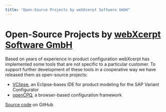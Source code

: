 ```yaml
---
title: "Open-Source Projects by webXcerpt Software GmbH"
---
```


Open-Source Projects by [webXcerpt Software GmbH](http://webxcerpt.com)
=======================================================================

Based on years of experience in product configuration webXcerpt has
implemented some tools that are not specific to a particular customer.
To support further development of these tools in a cooperative way we
have released them as open-source projects:

* [VClipse](/VClipse), an Eclipse-bases IDE for product modeling for the
  SAP Variant Configurator
* [openCPQ](/openCPQ), a browser-based configuration framework

[Source code](https://github.com/webXcerpt) on GitHub
